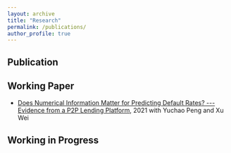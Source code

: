 ```yaml
---
layout: archive
title: "Research"
permalink: /publications/
author_profile: true
---
```


Publication
----------

Working Paper
----------
* [Does Numerical Information Matter for Predicting Default Rates? --- Evidence from a P2P Lending Platform](https://papers.ssrn.com/sol3/papers.cfm?abstract_id=4167716), 2021
  with Yuchao Peng and Xu Wei

Working in Progress
----------
